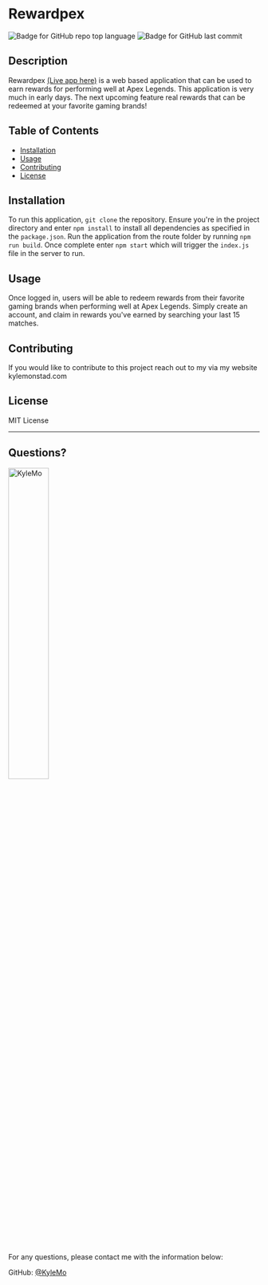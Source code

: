 # Rewardpex

  ![Badge for GitHub repo top language](https://img.shields.io/github/languages/top/KyleMo/Apex-Legends-Rewards-App?style=flat&logo=appveyor) ![Badge for GitHub last commit](https://img.shields.io/github/last-commit/KyleMo/Apex-Legends-Rewards-App?style=flat&logo=appveyor)
  
  
  
  ## Description 
  
  Rewardpex [(Live app here)](https://gaming-project.herokuapp.com/) is a web based application that can be used to earn rewards for performing well at Apex Legends. This application is very much in early days. The next upcoming feature real rewards that can be redeemed at your favorite gaming brands!

  ## Table of Contents
  * [Installation](#installation)
  * [Usage](#usage)
  * [Contributing](#contributing)
  * [License](#license)
  
  ## Installation
  
  To run this application, ```git clone``` the repository. Ensure you're in the project directory and enter ```npm install``` to install all dependencies as specified in the ```package.json```. Run the application from the route folder by running ```npm run build```. Once complete enter ```npm start``` which will trigger the ```index.js``` file in the server to run.
  
  ## Usage 
  
  Once logged in, users will be able to redeem rewards from their favorite gaming brands when performing well at Apex Legends. Simply create an account, and claim in rewards you've earned by searching your last 15 matches.
  
  ## Contributing
  
  If you would like to contribute to this project reach out to my via my website kylemonstad.com
  
  ## License
  
  MIT License
  
  ---
  
  ## Questions?

  <img src="https://avatars.githubusercontent.com/u/17155128?v=4" alt="KyleMo" width="40%" />
  
  For any questions, please contact me with the information below:
 
  GitHub: [@KyleMo](https://api.github.com/users/KyleMo)
